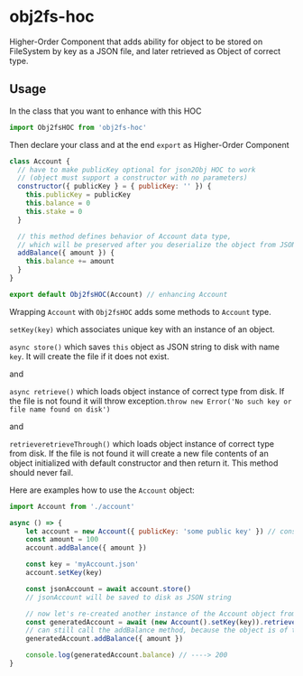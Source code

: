 # obj2fs-hoc
Higher-Order Component that adds ability for object to be stored on FileSystem by key as a JSON file, and later retrieved as Object of correct type.

## Usage

In the class that you want to enhance with this HOC
```js
import Obj2fsHOC from 'obj2fs-hoc'

```
Then declare your class and at the end ```export``` as Higher-Order Component
```js
class Account {
  // have to make publicKey optional for json2Obj HOC to work
  // (object must support a constructor with no parameters)
  constructor({ publicKey } = { publicKey: '' }) {
    this.publicKey = publicKey
    this.balance = 0
    this.stake = 0
  }

  // this method defines behavior of Account data type,
  // which will be preserved after you deserialize the object from JSON
  addBalance({ amount }) {
    this.balance += amount
  }
}

export default Obj2fsHOC(Account) // enhancing Account
```
Wrapping ```Account``` with ```Obj2fsHOC``` adds some methods to ```Account``` type.

```setKey(key)``` which associates unique key with an instance of an object.

```async store()``` which saves `this` object as JSON string to disk with name `key`. It will create the file if it does not exist.

and

```async retrieve()``` which loads object instance of correct type from disk. If the file is not found it will throw exception.```throw new Error('No such key or file name found on disk')```

and

```retrieveretrieveThrough()``` which loads object instance of correct type from disk. If the file is not found it will create a new file contents of an object initialized with default constructor and then return it. This method should never fail.

Here are examples how to use the ```Account``` object:

```js
import Account from './account'

async () => {
	let account = new Account({ publicKey: 'some public key' }) // constructor with required parameter
	const amount = 100
	account.addBalance({ amount })

	const key = 'myAccount.json'
	account.setKey(key)

	const jsonAccount = await account.store()
	// jsonAccount will be saved to disk as JSON string

	// now let's re-created another instance of the Account object from file on disk
	const generatedAccount = await (new Account().setKey(key)).retrieve()
	// can still call the addBalance method, because the object is of the right type
	generatedAccount.addBalance({ amount })

	console.log(generatedAccount.balance) // ----> 200
}
```

